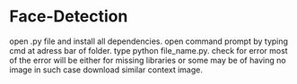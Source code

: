 # Face-Detection
open .py file and install all dependencies.
open command prompt by typing cmd at adress bar of folder.
type python file_name.py.
check for error most of the error will be either for missing libraries or some may be of having no  image in such case download similar context image.
